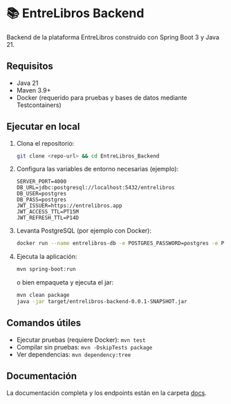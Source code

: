 # 📚 EntreLibros Backend

Backend de la plataforma EntreLibros construido con Spring Boot 3 y Java 21.

## Requisitos

- Java 21
- Maven 3.9+
- Docker (requerido para pruebas y bases de datos mediante Testcontainers)

## Ejecutar en local

1. Clona el repositorio:
   ```bash
   git clone <repo-url> && cd EntreLibros_Backend
   ```
2. Configura las variables de entorno necesarias (ejemplo):
   ```properties
   SERVER_PORT=4000
   DB_URL=jdbc:postgresql://localhost:5432/entrelibros
   DB_USER=postgres
   DB_PASS=postgres
   JWT_ISSUER=https://entrelibros.app
   JWT_ACCESS_TTL=PT15M
   JWT_REFRESH_TTL=P14D
   ```
3. Levanta PostgreSQL (por ejemplo con Docker):
   ```bash
   docker run --name entrelibros-db -e POSTGRES_PASSWORD=postgres -e POSTGRES_DB=entrelibros -p 5432:5432 -d postgres:16-alpine
   ```
4. Ejecuta la aplicación:
   ```bash
   mvn spring-boot:run
   ```
   o bien empaqueta y ejecuta el jar:
   ```bash
   mvn clean package
   java -jar target/entrelibros-backend-0.0.1-SNAPSHOT.jar
   ```

## Comandos útiles

- Ejecutar pruebas (requiere Docker): `mvn test`
- Compilar sin pruebas: `mvn -DskipTests package`
- Ver dependencias: `mvn dependency:tree`

## Documentación

La documentación completa y los endpoints están en la carpeta [docs](docs/).
